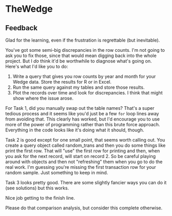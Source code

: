 # TheWedge


## Feedback

Glad for the learning, even if the frustration is regrettable (but inevitable). 

You've got some semi-big discrepancies in the row counts. I'm not going to ask you to fix those, since that 
would mean digging back into the whole project. But I *do* think it'd be worthwhile to diagnose what's going on. 
Here's what I'd like you to do: 

1. Write a query that gives you row counts by year and month for your Wedge data. Store the results for R or in Excel.
2. Run the same query against my tables and store those results.
3. Plot the records over time and look for discrepancies. I think that might show where the issue arose. 

For Task 1, did you manually swap out the table names? That's a super tedious process and it seems like you'd just be a few
`for` loop lines away from avoiding that. This clearly has worked, but I'd encourage you to use more of the 
power of programming rather than this brute force approach. Everything in the code looks like it's doing what 
it should, though. 

Task 2 is good except for one small point, that seems worth calling out. You create a query object called random_trans and then you do some things like print the first row. That will "use" the first row for printing and then, when you ask for the next record, will start on record 2. So be careful playing around with objects and then not "refreshing" them when you go to do the real work. I'm guessing you're missing the first transaction row for your random sample. Just something to keep in mind.

Task 3 looks pretty good. There are some slightly fancier ways you can do it (see solutions) but this works.

Nice job getting to the finish line.

Please do that comparison analysis, but consider this complete otherwise. 
